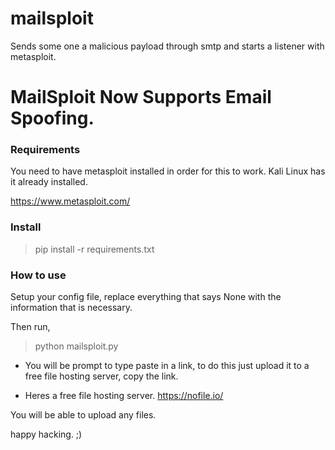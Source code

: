 # mailsploit
Sends some one a malicious payload through smtp and starts a listener with metasploit.

# MailSploit Now Supports Email Spoofing.

### Requirements
You need to have metasploit installed in order for this to work.
Kali Linux has it already installed.

https://www.metasploit.com/


### Install

> pip install -r requirements.txt

### How to use

Setup your config file, replace everything that says None with the information that is necessary.

Then run,

> python mailsploit.py

* You will be prompt to type paste in a link, to do this just upload it to a free file hosting server, copy the link.

* Heres a free file hosting server.
https://nofile.io/  

You will be able to upload any files.

happy hacking. ;)
